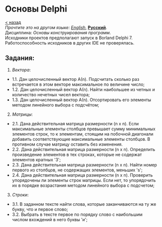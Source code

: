 # Основы Delphi
[&lt; назад](../)  
*Прочтите это на другом языке:* *[English](README.en.md)*, **[Русский](README.md)**.  
Дисциплина: *Основы конструирования программ*.   
Исходники проектов предполагают запуск в Borland Delphi 7.  
Работоспособность исходников в других IDE не проверялась.

## Задания:
1. *Вектора*:
  * 1.1. Дан целочисленный вектор А(n). Подсчитать сколько раз встречается в этом векторе максимальное по величине число;
  * 1.2. Дан целочисленный вектор А(n). Найти наибольшее из четных и количество нечетных чисел вектора;
  * 1.3. Дан целочисленный вектор А(n). Отсортировать его элементы методом линейного выбора с подсчётом;
2. *Матрицы*:
  * 2.1. Дана действительная матрица размерности (n x n). Если максимальные элементы столбцов превышает сумму минимальных элементов строк, то к элементам, стоящим на побочной диагонали добавить соответствующие максимальные элементы столбцов. В противном случае матрицу оставить без изменения.
  * 2.2. Дана действительная матрица размерности (n x n). Определить произведение элементов в тех строках, которые не содержат элементов кратных '3';
  * 2.3. Дана действительная матрица размерности (n x n). Найти номер первого из столбцов, не содержащих элементов, меньших 's';
  * 2.4. Дана действительная матрица размерности (n x n). Проверить упорядочены ли элементы строк матрицы. Если нет, то упорядочить их в порядке возрастания методом линейного выбора с подсчетом;
3. *Строки*:
  * 3.1. В заданном тексте найти слова, которые заканчиваются на ту же букву, что и первое слово;
  * 3.2. Выбрать в тексте первое по порядку слово с наибольшим числом вхождений в него буквы 'и';
